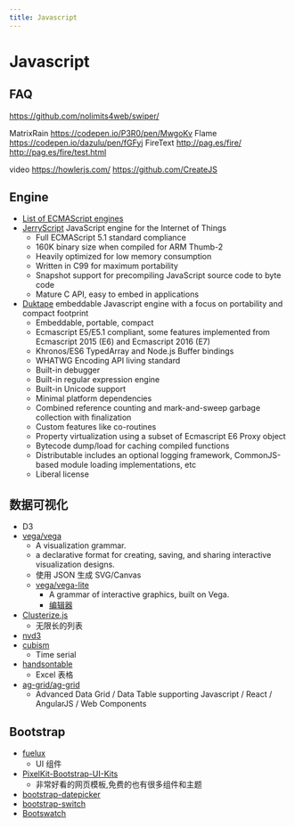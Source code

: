 ```yaml
---
title: Javascript
---
```


# Javascript



## FAQ

https://github.com/nolimits4web/swiper/

MatrixRain
https://codepen.io/P3R0/pen/MwgoKv
Flame
https://codepen.io/dazulu/pen/fGFyj
FireText
http://pag.es/fire/
http://pag.es/fire/test.html

video
https://howlerjs.com/
https://github.com/CreateJS

## Engine

- [List of ECMAScript engines](https://en.wikipedia.org/wiki/List_of_ECMAScript_engines)
- [JerryScript](https://github.com/Samsung/jerryscript) JavaScript engine for the Internet of Things
  - Full ECMAScript 5.1 standard compliance
  - 160K binary size when compiled for ARM Thumb-2
  - Heavily optimized for low memory consumption
  - Written in C99 for maximum portability
  - Snapshot support for precompiling JavaScript source code to byte code
  - Mature C API, easy to embed in applications
- [Duktape](https://github.com/svaarala/duktape) embeddable Javascript engine with a focus on portability and compact footprint
  - Embeddable, portable, compact
  - Ecmascript E5/E5.1 compliant, some features implemented from Ecmascript 2015 (E6) and Ecmascript 2016 (E7)
  - Khronos/ES6 TypedArray and Node.js Buffer bindings
  - WHATWG Encoding API living standard
  - Built-in debugger
  - Built-in regular expression engine
  - Built-in Unicode support
  - Minimal platform dependencies
  - Combined reference counting and mark-and-sweep garbage collection with finalization
  - Custom features like co-routines
  - Property virtualization using a subset of Ecmascript E6 Proxy object
  - Bytecode dump/load for caching compiled functions
  - Distributable includes an optional logging framework, CommonJS-based module loading implementations, etc
  - Liberal license

## 数据可视化

- D3
- [vega/vega](https://github.com/vega/vega)
  - A visualization grammar.
  - a declarative format for creating, saving, and sharing interactive visualization designs.
  - 使用 JSON 生成 SVG/Canvas
  - [vega/vega-lite](https://github.com/vega/vega-lite)
    - A grammar of interactive graphics, built on Vega.
    - [编辑器](https://vega.github.io/editor)
- [Clusterize.js](https://github.com/NeXTs/Clusterize.js)
  - 无限长的列表
- [nvd3](https://github.com/novus/nvd3)
- [cubism](https://github.com/square/cubism)
  - Time serial
- [handsontable](https://github.com/handsontable/handsontable)
  - Excel 表格
- [ag-grid/ag-grid](https://github.com/ag-grid/ag-grid)
  - Advanced Data Grid / Data Table supporting Javascript / React / AngularJS / Web Components

## Bootstrap

- [fuelux](https://github.com/ExactTarget/fuelux)
  - UI 组件
- [PixelKit-Bootstrap-UI-Kits](https://github.com/Pixelkit/PixelKit-Bootstrap-UI-Kits)
  - 非常好看的网页模板,免费的也有很多组件和主题
- [bootstrap-datepicker](https://github.com/uxsolutions/bootstrap-datepicker)
- [bootstrap-switch](https://github.com/nostalgiaz/bootstrap-switch)
- [Bootswatch](https://bootswatch.com/)
